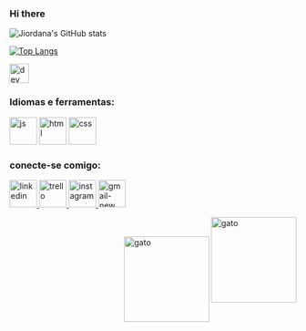 ### Hi there 

<!--
**JiordanaDuarte/JiordanaDuarte** is a ✨ _special_ ✨ repository because its `README.md` (this file) appears on your GitHub profile.

Here are some ideas to get you started:

- 🔭 I’m currently working on ...
- 🌱 I’m currently learning ...
- 👯 I’m looking to collaborate on ...
- 🤔 I’m looking for help with ...
- 💬 Ask me about ...
- 📫 How to reach me: ...
- ⚡ Fun fact: ...
-->
![Jiordana's GitHub stats](https://github-readme-stats.vercel.app/api?username=jiordanaduarte&show)

[![Top Langs](https://github-readme-stats.vercel.app/api/top-langs/?username=jiordanaduarte&layout=compact)](https://github.com/jiordanaduarte/github-readme-stats)

<img width="34" height="34" src="https://img.icons8.com/windows/64/dev.png" alt="dev"/>
<br>
<h3 align="left">Idiomas e ferramentas:</h3>
<p align="left">
<img width="48" height="48" src="https://img.icons8.com/windows/32/js.png" alt="js"/>
<img width="48" height="48" src="https://img.icons8.com/windows/32/html.png" alt="html"/>
<img width="48" height="48" src="https://img.icons8.com/windows/32/css.png" alt="css"/>
</p>

<h3 align="left">conecte-se comigo:</h3>
<p align="left">
<a href="https://www.linkedin.com/in/jiordana-duarte-2563a0242?lipi=urn%3Ali%3Apage%3Ad_flagship3_profile_view_base_contact_details%3BHCnONsKTS7uan7WcByxAog%3D%3D" target="blank"><img width="48" height="48" src="https://img.icons8.com/fluency-systems-regular/48/linkedin.png" alt="linkedin"/>
<a href="https://trello.com/u/jiordanaduarte" target="blank"><img width="48" height="48" src="https://img.icons8.com/windows/32/trello.png" alt="trello"/>
<a href="https://www.instagram.com/jiordana_duarte/" target="blank"><img width="48" height="48" src="https://img.icons8.com/windows/64/instagram.png" alt="instagram"/>
<a href="jiordana2002duarte@gmail.com" target="blank"><img width="48" height="48" src="https://img.icons8.com/windows/64/gmail-new.png" alt="gmail-new"/>
</p>

<img align="right" alt="gato" width="150" src="https://thumbs.gfycat.com/CheapShowyFrogmouth-size_restricted.gif">
<br>
<br>


<img align="right" alt="gato" width="150" src="https://thumbs.gfycat.com/CheapShowyFrogmouth-size_restricted.gif">
